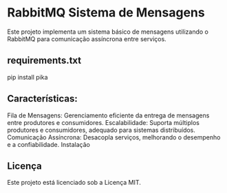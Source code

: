 # RabbitMQ Sistema de Mensagens
Este projeto implementa um sistema básico de mensagens utilizando o RabbitMQ para comunicação assíncrona entre serviços.

## requirements.txt
pip install pika

## Características:
Fila de Mensagens: Gerenciamento eficiente da entrega de mensagens entre produtores e consumidores.
Escalabilidade: Suporta múltiplos produtores e consumidores, adequado para sistemas distribuídos.
Comunicação Assíncrona: Desacopla serviços, melhorando o desempenho e a confiabilidade.
Instalação

## Licença
Este projeto está licenciado sob a Licença MIT.
